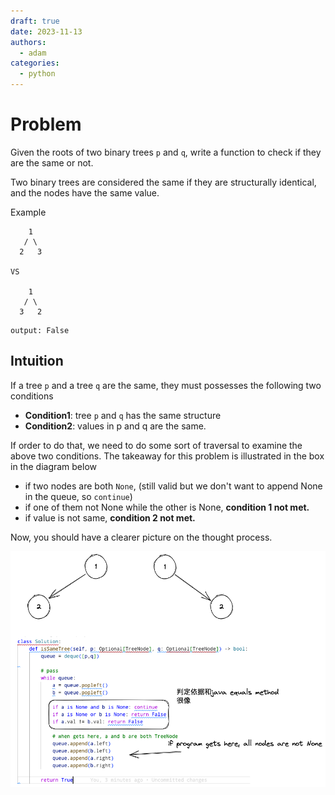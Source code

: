 ```yaml
---
draft: true
date: 2023-11-13
authors:
  - adam
categories:
  - python
---
```


# Problem

Given the roots of two binary trees `p` and `q`, write a function to check if they are the same or not.

Two binary trees are considered the same if they are structurally identical, and the nodes have the same value.

Example
```
    1
   / \
  2   3

VS 

    1
   / \
  3   2
```

```
output: False
```

## Intuition
If a tree `p` and a tree `q` are the same, they must possesses the following two conditions
- **Condition1**: tree `p` and `q` has the same structure
- **Condition2**: values in p and q are the same.

If order to do that, we need to do some sort of traversal to examine the above two conditions. The takeaway for this problem is illustrated in the box in the diagram below
- if two nodes are both `None`, (still valid but we don't want to append None in the queue, so `continue`)
- if one of them not None while the other is None, **condition 1 not met.**
- if value is not same, **condition 2 not met.**

Now, you should have a clearer picture on the thought process. 

![](./100_same_tree.excalidraw.png)

